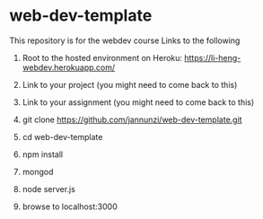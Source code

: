 # web-dev-template

This repository is for the webdev course
Links to the following
1. Root to the hosted environment on Heroku: https://li-heng-webdev.herokuapp.com/
2. Link to your project (you might need to come back to this)
3. Link to your assignment (you might need to come back to this)




1. git clone https://github.com/jannunzi/web-dev-template.git
1. cd web-dev-template
1. npm install
1. mongod
1. node server.js
1. browse to localhost:3000
